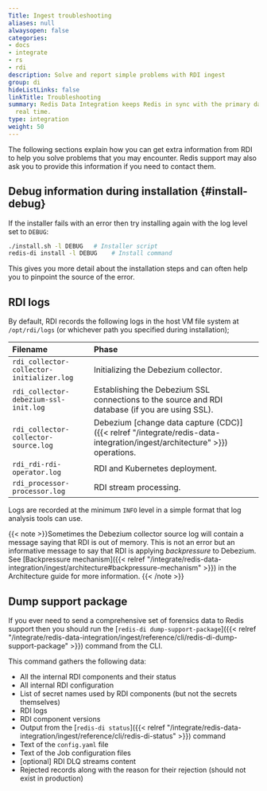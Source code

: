 ```yaml
---
Title: Ingest troubleshooting
aliases: null
alwaysopen: false
categories:
- docs
- integrate
- rs
- rdi
description: Solve and report simple problems with RDI ingest
group: di
hideListLinks: false
linkTitle: Troubleshooting
summary: Redis Data Integration keeps Redis in sync with the primary database in near
  real time.
type: integration
weight: 50
---
```


The following sections explain how you can get extra information from
RDI to help you solve problems that you may encounter. Redis support may
also ask you to provide this information if you need to contact them.

## Debug information during installation {#install-debug}

If the installer fails with an error then try installing again with the
log level set to `DEBUG`:

```bash
./install.sh -l DEBUG   # Installer script
redis-di install -l DEBUG    # Install command
```

This gives you more detail about the installation steps and can often
help you to pinpoint the source of the error.

## RDI logs

By default, RDI records the following logs in the host VM file system at
`/opt/rdi/logs` (or whichever path you specified during installation);

| Filename | Phase |
| :-- | :-- |
| `rdi_collector-collector-initializer.log` | Initializing the Debezium collector. |
| `rdi_collector-debezium-ssl-init.log` | Establishing the Debezium SSL connections to the source and RDI database (if you are using SSL). |
| `rdi_collector-collector-source.log` | Debezium [change data capture (CDC)]({{< relref "/integrate/redis-data-integration/ingest/architecture" >}}) operations. |
| `rdi_rdi-rdi-operator.log` | RDI and Kubernetes deployment. |
| `rdi_processor-processor.log` | RDI stream processing. |

Logs are recorded at the minimum `INFO` level in a simple format that
log analysis tools can use.

{{< note >}}Sometimes the Debezium collector source log will contain a message saying that RDI is out of
memory. This is not an error but an informative message to say that RDI
is applying *backpressure* to Debezium. See
[Backpressure mechanism]({{< relref "/integrate/redis-data-integration/ingest/architecture#backpressure-mechanism" >}})
in the Architecture guide for more information.
{{< /note >}}

## Dump support package

If you ever need to send a comprehensive set of forensics data to Redis support then you should
run the
[`redis-di dump-support-package`]({{< relref "/integrate/redis-data-integration/ingest/reference/cli/redis-di-dump-support-package" >}})
command from the CLI.

This command gathers the following data:

- All the internal RDI components and their status
- All internal RDI configuration
- List of secret names used by RDI components (but not the secrets themselves)
- RDI logs
- RDI component versions
- Output from the [`redis-di status`]({{< relref "/integrate/redis-data-integration/ingest/reference/cli/redis-di-status" >}}) command
- Text of the `config.yaml` file
- Text of the Job configuration files
- [optional] RDI DLQ streams content
- Rejected records along with the reason for their rejection (should not exist in production)
